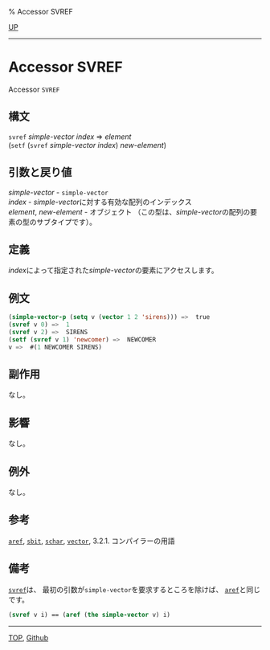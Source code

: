 % Accessor SVREF

[UP](15.2.html)  

---

# Accessor **SVREF**


Accessor `SVREF`


## 構文

`svref` *simple-vector* *index* => *element*  
(`setf` (`svref` *simple-vector* *index*) *new-element*)


## 引数と戻り値

*simple-vector* - `simple-vector`  
*index* - *simple-vector*に対する有効な配列のインデックス  
*element*, *new-element* - オブジェクト
（この型は、*simple-vector*の配列の要素の型のサブタイプです）。


## 定義

*index*によって指定された*simple-vector*の要素にアクセスします。


## 例文

```lisp
(simple-vector-p (setq v (vector 1 2 'sirens))) =>  true
(svref v 0) =>  1
(svref v 2) =>  SIRENS
(setf (svref v 1) 'newcomer) =>  NEWCOMER               
v =>  #(1 NEWCOMER SIRENS)
```


## 副作用

なし。


## 影響

なし。


## 例外

なし。


## 参考

[`aref`](15.2.aref.html),
[`sbit`](15.2.bit-accessor.html),
[`schar`](16.2.char-accessor.html),
[`vector`](15.2.vector-system-class.html),
3.2.1. コンパイラーの用語


## 備考

[`svref`](15.2.svref.html)は、
最初の引数が`simple-vector`を要求するところを除けば、
[`aref`](15.2.aref.html)と同じです。

```lisp
(svref v i) == (aref (the simple-vector v) i)
```


---
[TOP](index.html),  [Github](https://github.com/nptcl/npt-japanese)

